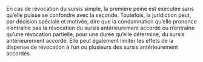En cas de révocation du sursis simple, la première peine est exécutée sans qu’elle puisse se confondre avec la seconde.
Toutefois, la juridiction peut, par décision spéciale et motivée, dire que la condamnation qu’elle prononce n’entraîne pas la révocation du sursis antérieurement accordé ou n’entraîne qu’une révocation partielle, pour une durée qu’elle détermine, du sursis antérieurement accordé. Elle peut également limiter les effets de la dispense de révocation à l’un ou plusieurs des sursis antérieurement accordés.